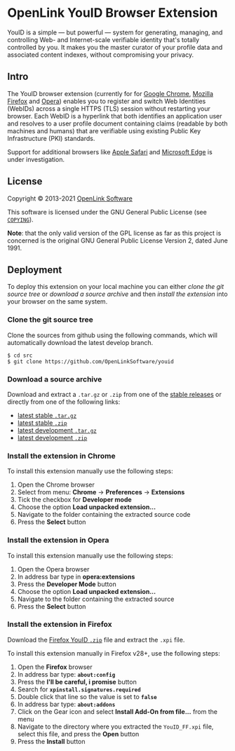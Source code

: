 # OpenLink YouID Browser Extension

YouID is a simple — but powerful — system for generating, managing, and 
controlling Web- and Internet-scale verifiable identity that's totally 
controlled by you. It makes you the master curator of your profile data 
and associated content indexes, without compromising your privacy.

## Intro

The YouID browser extension (currently for for 
[Google Chrome](http://www.google.com/chrome/browser/),
[Mozilla Firefox](http://www.mozilla.org/firefox/) and 
[Opera](http://www.opera.com/)) 
enables you to register and switch Web Identities (WebIDs) across 
a single HTTPS (TLS) session without restarting your browser. Each 
WebID is a hyperlink that both identifies an application user and 
resolves to a user profile document containing claims (readable by 
both machines and humans) that are verifiable using existing Public 
Key Infrastructure (PKI) standards.

Support for additional browsers like
[Apple Safari](http://www.apple.com/safari/) and
[Microsoft Edge](https://www.microsoft.com/microsoft-edge)
is under investigation.

## License
Copyright © 2013-2021 [OpenLink Software](mailto:opensource@openlinksw.com)

This software is licensed under the GNU General Public License (see
[`COPYING`](https://github.com/OpenLinkSoftware/youid/blob/master/COPYING)).

**Note**: that the only valid version of the GPL license as far as this project is concerned is the
original GNU General Public License Version 2, dated June 1991.

## Deployment
To deploy this extension on your local machine you can either *clone the git source tree* or
*download a source archive* and then *install the extension* into your browser on
the same system.

### Clone the git source tree
Clone the sources from github using the following commands, which will automatically download the latest develop branch.
```shell
$ cd src
$ git clone https://github.com/OpenLinkSoftware/youid
```


### Download a source archive
Download and extract a `.tar.gz` or `.zip` from one of the
[stable releases](https://github.com/OpenLinkSoftware/youid/releases/latest)
or directly from one of the following links:

- [latest stable `.tar.gz`](https://github.com/OpenLinkSoftware/youid/archive/master.tar.gz)
- [latest stable `.zip`](https://github.com/OpenLinkSoftware/youid/archive/master.zip)
- [latest development `.tar.gz`](https://github.com/OpenLinkSoftware/youid/archive/develop.tar.gz)
- [latest development `.zip`](https://github.com/OpenLinkSoftware/youid/archive/develop.zip)

### Install the extension in Chrome
To install this extension manually use the following steps:

1. Open the Chrome browser
1. Select from menu: **Chrome** → **Preferences** → **Extensions**
1. Tick the checkbox for **Developer mode** 
1. Choose the option **Load unpacked extension...**
1. Navigate to the folder containing the extracted source code
1. Press the **Select** button

### Install the extension in Opera
To install this extension manually use the following steps:

1. Open the Opera browser
1. In address bar type in **opera:extensions**
1. Press the **Developer Mode** button
1. Choose the option **Load unpacked extension...**
1. Navigate to the folder containing the extracted source
1. Press the **Select** button

### Install the extension in Firefox
Download the [Firefox YouID `.zip`](https://github.com/OpenLinkSoftware/youid/releases/download/)
file and extract the `.xpi` file.

To install this extension manually in Firefox v28+, use the following steps:
1.  Open the **Firefox** browser
1.  In address bar type: **`about:config`**
1.  Press the **I'll be careful, i promise** button
1.  Search for **`xpinstall.signatures.required`**
1.  Double click that line so the value is set to **`false`**
1.  In address bar type: **`about:addons`**
1.  Click on the Gear icon and select **Install Add-On from file...** from the menu
1.  Navigate to the directory where you extracted the `YouID_FF.xpi` file, 
  select this file, and press the **Open** button
1.  Press the **Install** button
